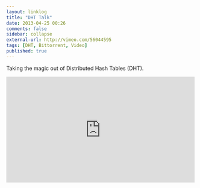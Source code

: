 ```yaml
---
layout: linklog
title: "DHT Talk"
date: 2013-04-25 00:26
comments: false
sidebar: collapse
external-url: http://vimeo.com/56044595
tags: [DHT, Bittorrent, Video]
published: true
---
```


Taking the magic out of Distributed Hash Tables (DHT).
<div class="flex-video">
    <iframe src="http://player.vimeo.com/video/56044595?title=0&amp;byline=0&amp;portrait=0&amp;color=ffffff" width="500" height="281" frameborder="0" webkitAllowFullScreen mozallowfullscreen allowFullScreen></iframe>
</div>

